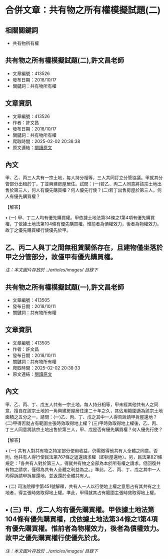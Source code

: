 # 合併文章：共有物之所有權模擬試題(二)

## 相關關鍵詞
- 共有物所有權

## 共有物之所有權模擬試題(二),許文昌老師
- 文章編號：413526
- 發布日期：2018/10/17
- 關鍵詞：共有物所有權


## 文章資訊
- 文章編號：413526
- 作者：許文昌
- 發布日期：2018/10/17
- 關鍵詞：共有物所有權
- 爬取時間：2025-02-02 20:38:38
- 原文連結：[閱讀原文](https://real-estate.get.com.tw/Columns/detail.aspx?no=413526)

## 內文
甲、乙、丙三人共有一宗土地，每人持分相等，三人共同訂立分管協議。甲就其分管部分出租於丁，丁並興建房屋居住。試問：(一)若乙、丙二人同意將該宗土地出售於第三人，何人有優先購買權？何人優先行使？(二)若丁出售房屋於第三人，何人有優先購買權？

【解答】

• (一) 甲、丁二人均有優先購買權。甲依據土地法第34條之1第4項有優先購買權，丁依據土地法第104條有優先購買權。惟前者為債權效力，後者為物權效力。故丁之優先購買權行使優先於甲。

乙、丙二人與丁之間無租賃關係存在，且建物僅坐落於甲之分管部分，故僅甲有優先購買權。
---
*注：本文圖片存放於 ../articles/images/ 目錄下*


## 共有物之所有權模擬試題(一),許文昌老師
- 文章編號：413505
- 發布日期：2018/10/11
- 關鍵詞：共有物所有權


## 文章資訊
- 文章編號：413505
- 作者：許文昌
- 發布日期：2018/10/11
- 關鍵詞：共有物所有權
- 爬取時間：2025-02-02 20:38:33
- 原文連結：[閱讀原文](https://real-estate.get.com.tw/Columns/detail.aspx?no=413505)

## 內文
甲、乙、丙、丁、戊五人共有一宗土地，每人持分相等，甲未經其他共有人之同意，擅自在該宗土地的一角興建房屋居住達二十年之久，其佔用範圍適為該宗土地面積之五分之一，請問：(一)乙、丙、丁、戊之其中一人得否訴請甲拆屋還地？(二)甲得否就占有範圍主張時效取得地上權？(三)甲時效取得地上權後，乙、丙、丁三人同意將該宗土地出售於第三人，甲、戊是否有優先購買權？何人優先行使？

【解答】

• (一) 共有人對共有物之特定部分使用收益，仍需徵得他共有人全體之同意。否則，他共有人得行使民法第767條之返還請求權（即拆屋還地）。另，民法第821條規定：「各共有人對於第三人，得就共有物之全部為本於所有權之請求。但回復共有物之請求，僅得為共有人全體之利益為之。」準此，乙、丙、丁、戊之其中一人均得訴請甲拆屋還地，並返還於全體共有人。

• (二) 司法院釋字第451號解釋，共有人一人以行使地上權之意思占有其共有之土地者，得主張時效取得地上權。準此，甲得就其占有範圍主張時效取得地上權。

• (三) 甲、戊二人均有優先購買權。甲依據土地法第104條有優先購買權，戊依據土地法第34條之1第4項有優先購買權。惟前者為物權效力，後者為債權效力。故甲之優先購買權行使優先於戊。
---
*注：本文圖片存放於 ../articles/images/ 目錄下*

